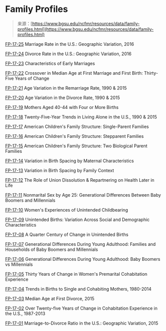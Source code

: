<!--yml
category: 未分类
date: 2024-05-27 14:30:32
-->

# Family Profiles

> 来源：[https://www.bgsu.edu/ncfmr/resources/data/family-profiles.html](https://www.bgsu.edu/ncfmr/resources/data/family-profiles.html)

[FP-17-25](https://www.bgsu.edu/ncfmr/resources/data/family-profiles/hemez-marriage-rate-2016-fp-17-25.html "data brief on  Marriage Rate in the U.S.: Geographic Variation, 2016")
Marriage Rate in the U.S.: Geographic Variation, 2016

[FP-17-24](/ncfmr/resources/data/family-profiles/hemez-divorce-rate-2016-fp-17-24.html "data brief on  Divorce Rate in the U.S.: Geographic Variation, 2016")
Divorce Rate in the U.S.: Geographic Variation, 2016

[FP-17-23](https://www.bgsu.edu/ncfmr/resources/data/family-profiles/eickmeyer-hemez-characteristics-early-marriages-fp-17-23.html "data brief on characteristics of Early Marriages")
Characteristics of Early Marriages

[FP-17-22](https://www.bgsu.edu/ncfmr/resources/data/family-profiles/eickmeyer-payne-brown-manning-crossover-age-first-marriage-birth-fp-17-22.html "data brief on Crossover in Median Age at First Marriage and First Birth: Thirty-Five Years of Change")
Crossover in Median Age at First Marriage and First Birth: Thirty-Five Years of Change

[FP-17-21](https://www.bgsu.edu/ncfmr/resources/data/family-profiles/wu-age-variation-remarriage-rate-1990-2015-fp-17-21.html "data brief  Age Variation in the Remarriage Rate, 1990 & 2015")
Age Variation in the Remarriage Rate, 1990 & 2015

[FP-17-20](https://www.bgsu.edu/ncfmr/resources/data/family-profiles/wu-age-variation-divorce-rate-1990-2015-fp-17-20.html "data brief  Age Variation in the Divorce Rate, 1990 & 2015")
Age Variation in the Divorce Rate, 1990 & 2015

[FP-17-19](https://www.bgsu.edu/ncfmr/resources/data/family-profiles/anyawi-mothers-four-or-more-births-fp-17-19.html "data brief on Mothers Aged 40-44 with Four or More Births")
Mothers Aged 40-44 with Four or More Births

[FP-17-18](https://www.bgsu.edu/ncfmr/resources/data/family-profiles/wu-living-alone-united-states-1990-2015-fp-17-18.html "data brief on Twenty-Five-Year Trends in Living Alone in the U.S., 1990 & 2015")
Twenty-Five-Year Trends in Living Alone in the U.S., 1990 & 2015

[FP-17-17](https://www.bgsu.edu/ncfmr/resources/data/family-profiles/eickmeyer-single-parent-families-fp-17-17.html "data brief on single parent families")
American Children's Family Structure: Single-Parent Families

[FP-17-16](https://www.bgsu.edu/ncfmr/resources/data/family-profiles/eickmeyer-stepparent-families-fp-17-16.html "data brief on stepparent families")
American Children's Family Structure: Stepparent Families

[FP-17-15](https://www.bgsu.edu/ncfmr/resources/data/family-profiles/eickmeyer-two-biological-parent-families-fp-17-15.html "data brief on 2 bio parent families")
American Children's Family Structure: Two Biological Parent Families

[FP-17-14](https://www.bgsu.edu/ncfmr/resources/data/family-profiles/guzzo-birth-spacing-maternal-characteristics-fp-17-14.html "data brief on spacing between children's births with maternal and child health")
Variation in Birth Spacing by Maternal Characteristics

[FP-17-13](https://www.bgsu.edu/ncfmr/resources/data/family-profiles/guzzo-variation-birth-spacing-family-context-fp-17-13.html "data brief on  Variation in Birth Spacing by Family Context ")
Variation in Birth Spacing by Family Context

[FP-17-12](https://www.bgsu.edu/ncfmr/resources/data/family-profiles/kovert-wright-hammersmith-brown-lin-repartner-hlth-fp-17-12.html "data brief on the rold of union dissoluton and repartnership")
The Role of Union Dissolution & Repartnering on Health Later in Life  

[FP-17-11](https://www.bgsu.edu/ncfmr/resources/data/family-profiles/hemez-nonmarital-sex-by-age-25-boomers-millennials-fp-17-11.html "data brief on Nonmarital Sex by Age 25: Generational Differences Between Baby Boomers and Millennials")
Nonmarital Sex by Age 25: Generational Differences Between Baby Boomers and Millennials

[FP-17-10](https://www.bgsu.edu/ncfmr/resources/data/family-profiles/guzzo-womens-experiences-unintended-childbearing-fp-17-10.html "data brief on Women's Experiences of Unintended Childbearing")
Women's Experiences of Unintended Childbearing

[FP-17-09](https://www.bgsu.edu/ncfmr/resources/data/family-profiles/guzzo-unintended-births-variation-social-dem-char-fp-17-09.html "data brief on Unintended Births: Variation Across Social and Demographic Characteristics")
Unintended Births: Variation Across Social and Demographic Characteristics

[FP-17-08](https://www.bgsu.edu/ncfmr/resources/data/family-profiles/guzzo-quarter-century-change-unintended-births-fp-17-08.html "data brief on A Quarter Century of Change in Unintended Births")
A Quarter Century of Change in Unintended Births

[FP-17-07](https://www.bgsu.edu/ncfmr/resources/data/family-profiles/anderson-families-households-boomers-millennials-fp-17-07.html "data brief on Generational Differences During Young Adulthood: Families and Households of Baby Boomers and Millennials")
Generational Differences During Young Adulthood: Families and Households of Baby Boomers and Millennials

[FP-17-06](https://www.bgsu.edu/ncfmr/resources/data/family-profiles/anderson-demographics-baby-boomers-millennials-fp-17-06.html "data brief on Generational Differences During Young Adulthood: Baby Boomers vs Millennials")
Generational Differences During Young Adulthood: Baby Boomers vs Millennials

[FP-17-05](https://www.bgsu.edu/ncfmr/resources/data/family-profiles/hemez-manning-30-yrs-change-women-premarital-cohab-fp-17-05.html "data brief on Thirty Years of Change in Women's Premarital Cohabitation Experience")
Thirty Years of Change in Women's Premarital Cohabitation Experience

[FP-17-04](https://www.bgsu.edu/ncfmr/resources/data/family-profiles/wu-trends-births-single-cohabiting-mothers-fp-17-04.html "data brief on Trends in Births to Single and Cohabiting Mothers, 1980-2014")
Trends in Births to Single and Cohabiting Mothers, 1980-2014

[FP-17-03](https://www.bgsu.edu/ncfmr/resources/data/family-profiles/anderson-median-age-first-divorce-fp-17-03.html "data brief on Median Age at First Divorce, 2015")
Median Age at First Divorce, 2015

[FP-17-02](https://www.bgsu.edu/ncfmr/resources/data/family-profiles/hemez-manning-25-years-change-cohabitation-fp-17-02.html "data brief on Over Twenty-five Years of Change in Cohabitation Experience in the U.S., 1987-2013")
Over Twenty-five Years of Change in Cohabitation Experience in the U.S., 1987-2013

[FP-17-01](https://www.bgsu.edu/ncfmr/resources/data/family-profiles/wu-marriage-divorce-ratio-geo-2015-fp-17-01.html "data brief on  Marriage-to-Divorce Ratio in the U.S.: Geographic Variation, 2015")
Marriage-to-Divorce Ratio in the U.S.: Geographic Variation, 2015